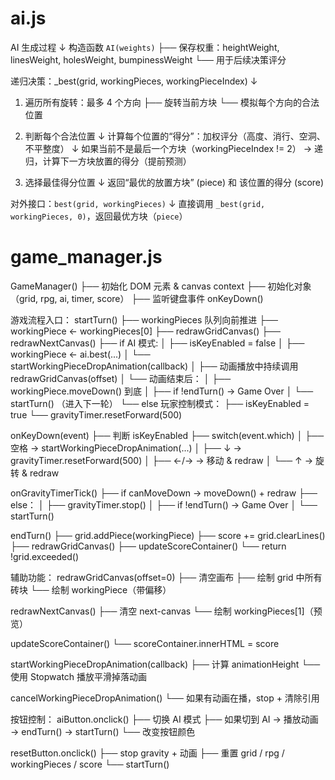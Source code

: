 # ai.js

AI 生成过程
    ↓
构造函数 `AI(weights)`
    ├── 保存权重：heightWeight, linesWeight, holesWeight, bumpinessWeight
    └── 用于后续决策评分

递归决策：_best(grid, workingPieces, workingPieceIndex)
    ↓
1. 遍历所有旋转：最多 4 个方向
    ├── 旋转当前方块
    └── 模拟每个方向的合法位置

2. 判断每个合法位置
    ↓
    计算每个位置的“得分”：加权评分（高度、消行、空洞、不平整度）
    ↓
    如果当前不是最后一个方块（workingPieceIndex != 2）
    → 递归，计算下一方块放置的得分（提前预测）

3. 选择最佳得分位置
    ↓
    返回“最优的放置方块” (piece) 和 该位置的得分 (score)

对外接口：`best(grid, workingPieces)`
    ↓
    直接调用 `_best(grid, workingPieces, 0)`，返回最优方块（`piece`）

# game_manager.js

GameManager()
├── 初始化 DOM 元素 & canvas context
├── 初始化对象（grid, rpg, ai, timer, score）
├── 监听键盘事件 onKeyDown()

游戏流程入口：
startTurn()
├── workingPieces 队列向前推进
├── workingPiece ← workingPieces[0]
├── redrawGridCanvas()
├── redrawNextCanvas()
├── if AI 模式:
│   ├── isKeyEnabled = false
│   ├── workingPiece ← ai.best(...)
│   └── startWorkingPieceDropAnimation(callback)
│       ├── 动画播放中持续调用 redrawGridCanvas(offset)
│       └── 动画结束后：
│           ├── workingPiece.moveDown() 到底
│           ├── if !endTurn() → Game Over
│           └── startTurn() （进入下一轮）
└── else 玩家控制模式：
    ├── isKeyEnabled = true
    └── gravityTimer.resetForward(500)

onKeyDown(event)
├── 判断 isKeyEnabled
├── switch(event.which)
│   ├── 空格 → startWorkingPieceDropAnimation(...)
│   ├── ↓ → gravityTimer.resetForward(500)
│   ├── ←/→ → 移动 & redraw
│   └── ↑ → 旋转 & redraw

onGravityTimerTick()
├── if canMoveDown → moveDown() + redraw
├── else：
│   ├── gravityTimer.stop()
│   ├── if !endTurn() → Game Over
│   └── startTurn()

endTurn()
├── grid.addPiece(workingPiece)
├── score += grid.clearLines()
├── redrawGridCanvas()
├── updateScoreContainer()
└── return !grid.exceeded()

辅助功能：
redrawGridCanvas(offset=0)
├── 清空画布
├── 绘制 grid 中所有砖块
└── 绘制 workingPiece（带偏移）

redrawNextCanvas()
├── 清空 next-canvas
└── 绘制 workingPieces[1]（预览）

updateScoreContainer()
└── scoreContainer.innerHTML = score

startWorkingPieceDropAnimation(callback)
├── 计算 animationHeight
└── 使用 Stopwatch 播放平滑掉落动画

cancelWorkingPieceDropAnimation()
└── 如果有动画在播，stop + 清除引用

按钮控制：
aiButton.onclick()
├── 切换 AI 模式
├── 如果切到 AI → 播放动画 → endTurn() → startTurn()
└── 改变按钮颜色

resetButton.onclick()
├── stop gravity + 动画
├── 重置 grid / rpg / workingPieces / score
└── startTurn()
